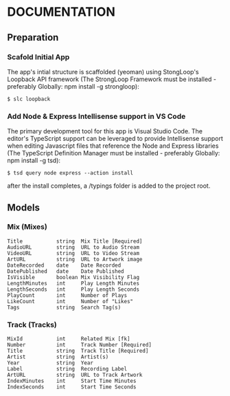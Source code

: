 # DOCUMENTATION


## Preparation

### Scafold Initial App
The app's intial structure is scaffolded (yeoman) using StongLoop's Loopback API 
framework (The StrongLoop Framework must be installed - preferably Globally: npm install -g strongloop):

```
$ slc loopback

```
### Add Node & Express Intellisense support in VS Code
The primary development tool for this app is Visual Studio Code.  The editor's TypeScript support can be leveraged
to provide Intellisense support when editing Javascript files that reference the Node and Express 
libraries (The TypeScript Definition Manager must be installed - preferably Globally: npm install -g tsd):

```
$ tsd query node express --action install

```
after the install completes, a /typings folder is added to the project root.

## Models

### Mix (Mixes)
```
Title			string	Mix Title [Required]
AudioURL		string	URL to Audio Stream
VideoURL		string	URL to Video Stream
ArtURL			string	URL to Artwork image
DateRecorded	date	Date Recorded
DatePublished	date	Date Published
IsVisible		boolean	Mix Visibility Flag
LengthMinutes	int		Play Length Minutes
LengthSeconds	int		Play Length Seconds
PlayCount		int		Number of Plays
LikeCount		int		Number of "Likes"
Tags			string	Search Tag(s)
```

### Track (Tracks)
```
MixId			int		Related Mix [fk]
Number			int		Track Number [Required]
Title			string	Track Title [Required]
Artist			string	Artist(s)
Year			string	Year
Label			string	Recording Label
ArtURL			string	URL to Track Artwork
IndexMinutes	int		Start Time Minutes
IndexSeconds	int		Start Time Seconds
```

				